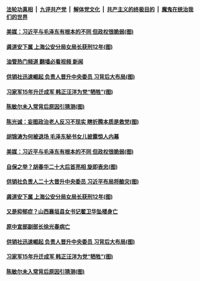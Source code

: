 ####  [法轮功真相](../../../../basic/blob/master/README.md?t=11041131) &nbsp;|&nbsp; [九评共产党](../../../../9ping.md/blob/master/README.md?t=11041131) &nbsp;|&nbsp; [解体党文化](../../../../jtdwh.md/blob/master/README.md?t=11041131)  &nbsp;|&nbsp; [共产主义的终极目的](../../../../gczydzjmd.md/blob/master/README.md?t=11041131) &nbsp;|&nbsp; [魔鬼在统治我们的世界](../../../../mgztzwmdsj.md/blob/master/README.md?t=11041131) 

#### [美媒：习近平与毛泽东有根本的不同 但政权很脆弱(图)](../pages/p2/1020782.md?t=11041131) 

#### [龚道安下属 上海公安分局女局长获刑12年(图)](../pages/p2/1020708.md?t=11041131) 

#### [油管热门频道 翻墙必看视频 新闻](http://129.146.143.75:81/youtube.html?11041131)

#### [供销社迅速崛起 负责人晋升中央委员 习背后大布局(图)](../pages/p2/1020612.md?t=11041131) 

#### [习家军15年升迁成军 韩正汪洋为党“牺牲”(图)](../pages/p2/1019867.md?t=11041131) 

#### [陈敏尔未入常背后原因引猜测(图)](../pages/p2/1020656.md?t=11041131) 

#### [陈光诚：妄图政治老人反习不现实 瞎折腾本质是救党(图)](../pages/p2/1020626.md?t=11041131) 

#### [胡锦涛为何被退场 毛泽东秘书女儿披露惊人内幕](../pages/p2/1020853.md?t=11041131) 






#### [美媒：习近平与毛泽东有根本的不同 但政权很脆弱(图)](../pages/p2/1020782.md?t=11041131) 

#### [自保之举？胡春华二十大后首亮相 旋即表忠(图)](../pages/p2/1020685.md?t=11041131) 

#### [供销社负责人二十大晋升中央委员 习近平布局将酿灾(图)](../pages/p2/1020741.md?t=11041131) 


#### [龚道安下属 上海公安分局女局长获刑12年(图)](../pages/p2/1020708.md?t=11041131) 




#### [又是抑郁症？山西襄垣县女书记翟卫华坠楼身亡](../pages/p2/1020696.md?t=11041131) 

#### [原中宣部副部长徐光春病亡](../pages/p2/1020689.md?t=11041131) 

#### [供销社迅速崛起 负责人晋升中央委员 习背后大布局(图)](../pages/p2/1020612.md?t=11041131) 

#### [习家军15年升迁成军 韩正汪洋为党“牺牲”(图)](../pages/p2/1019867.md?t=11041131) 


#### [陈敏尔未入常背后原因引猜测(图)](../pages/p2/1020656.md?t=11041131) 

<img src='http://gfw-breaker.win/goodnews/indexes/p2.md' width='0px' height='0px'/>
